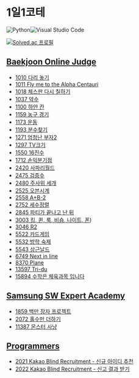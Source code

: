# 1일1코테

![Python](https://img.shields.io/badge/python-3670A0?style=for-the-badge&logo=python&logoColor=ffdd54)![Visual Studio Code](https://img.shields.io/badge/Visual%20Studio%20Code-0078d7.svg?style=for-the-badge&logo=visual-studio-code&logoColor=white)

[![Solved.ac
프로필](http://mazassumnida.wtf/api/v2/generate_badge?boj=kisagge)](https://solved.ac/kisagge)

## [Baekjoon Online Judge](https://www.acmicpc.net/)

- [1010 다리 놓기](BOJ/1001~2000/1010.py)
- [1011 Fly me to the Alpha Centauri](BOJ/1001~2000/1011.py)
- [1018 체스판 다시 칠하기](BOJ/1001~2000/1018.py)
- [1037 약수](BOJ/1001~2000/1037.py)
- [1100 하얀 칸](BOJ/1001~2000/1100.py)
- [1159 농구 경기](BOJ/1001~2000/1159.py)
- [1173 운동](BOJ/1001~2000/1173.py)
- [1193 분수찾기](BOJ/1001~2000/1193.py)
- [1271 엄청난 부자2](BOJ/1001~2000/1271.py)
- [1297 TV크기](BOJ/1001~2000/1297.py)
- [1550 16진수](BOJ/1001~2000/1550.py)
- [1712 손익분기점](BOJ/1001~2000/1712.py)
- [2420 사파리월드](BOJ/2001~3000/2420.py)
- [2475 검증수](BOJ/2001~3000/2475.py)
- [2480 주사위 세개](BOJ/2001~3000/2480.py)
- [2525 오븐시계](BOJ/2001~3000/2525.py)
- [2558 A+B-2](BOJ/2001~3000/2558.py)
- [2752 세수정렬](BOJ/2001~3000/2752.py)
- [2845 파티가 끝나고 난 뒤](BOJ/2001~3000/2845.py)
- [3003 킹, 퀸, 룩, 비숍, 나이트, 폰](BOJ/3001~4000/3003.py))
- [3046 R2](BOJ/3001~4000/3046.py)
- [5522 카드게임](BOJ/5001~6000/5522.py)
- [5532 방학 숙제](BOJ/5001~6000/5532.py)
- [5543 상근날드](BOJ/5001~6000/5543.py)
- [6749 Next in line](BOJ/6001~7000/6749.py)
- [8370 Plane](BOJ/8001~9000/8370.py)
- [13597 Tri-du](BOJ/13000~14000/13597.py)
- [15894 수학은 체육과목 입니다](BOJ/15000~16000/15894.py)

## [Samsung SW Expert Academy](https://swexpertacademy.com/main/main.do)

- [1859 백만 장자 프로젝트](Samsung%20SW%20Expert%20Academy/1859.py)
- [2072 홀수만 더하기](Samsung%20SW%20Expert%20Academy/2072.py)
- [11387 몬스터 사냥](Samsung%20SW%20Expert%20Academy/11387.py)

## [Programmers](https://programmers.co.kr/learn/challenges?tab=all_challenges)

- [2021 Kakao Blind Recruitment - 신규 아이디 추천](Programmers/2021KakaoBlindRecruitment.py)
- [2022 Kakao Blind Recruitment - 신고 결과 받기](Programmers/2022KakaoBlindRecruitment.py)
